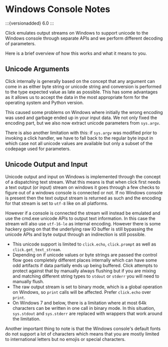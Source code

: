 # Windows Console Notes

:::{versionadded} 6.0
:::

Click emulates output streams on Windows to support unicode to the Windows console through separate APIs and we perform
different decoding of parameters.

Here is a brief overview of how this works and what it means to you.

## Unicode Arguments

Click internally is generally based on the concept that any argument can come in as either byte string or unicode string
and conversion is performed to the type expected value as late as possible. This has some advantages as it allows us to
accept the data in the most appropriate form for the operating system and Python version.

This caused some problems on Windows where initially the wrong encoding was used and garbage ended up in your input
data. We not only fixed the encoding part, but we also now extract unicode parameters from `sys.argv`.

There is also another limitation with this: if `sys.argv` was modified prior to invoking a click handler, we have to
fall back to the regular byte input in which case not all unicode values are available but only a subset of the codepage
used for parameters.

## Unicode Output and Input

Unicode output and input on Windows is implemented through the concept of a dispatching text stream. What this means is
that when click first needs a text output (or input) stream on windows it goes through a few checks to figure out of a
windows console is connected or not. If no Windows console is present then the text output stream is returned as such
and the encoding for that stream is set to `utf-8` like on all platforms.

However if a console is connected the stream will instead be emulated and use the cmd.exe unicode APIs to output text
information. In this case the stream will also use `utf-16-le` as internal encoding. However there is some hackery going
on that the underlying raw IO buffer is still bypassing the unicode APIs and byte output through an indirection is still
possible.

- This unicode support is limited to `click.echo`, `click.prompt` as well as `click.get_text_stream`.
- Depending on if unicode values or byte strings are passed the control flow goes completely different places internally
  which can have some odd artifacts if data partially ends up being buffered. Click attempts to protect against that by
  manually always flushing but if you are mixing and matching different string types to `stdout` or `stderr` you will
  need to manually flush.
- The raw output stream is set to binary mode, which is a global operation on Windows, so `print` calls will be
  affected. Prefer `click.echo` over `print`.
- On Windows 7 and below, there is a limitation where at most 64k characters can be written in one call in binary mode.
  In this situation, `sys.stdout` and `sys.stderr` are replaced with wrappers that work around the limitation.

Another important thing to note is that the Windows console's default fonts do not support a lot of characters which
means that you are mostly limited to international letters but no emojis or special characters.
